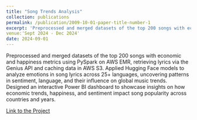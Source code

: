 ```yaml
---
title: "Song Trends Analysis"
collection: publications
permalink: /publication/2009-10-01-paper-title-number-1
excerpt: 'Preprocessed and merged datasets of the top 200 songs with economic and happiness metrics using PySpark on AWS EMR, retrieving lyrics via the Genius API and caching data in AWS S3. Applied Hugging Face models to analyze emotions in song lyrics across 25+ languages, uncovering patterns in sentiment, language, and their influence on global music trends. Designed an interactive Power BI dashboard to showcase insights on how economic trends, happiness, and sentiment impact song popularity across countries and years.'
venue:'Sept 2024 - Dec 2024'
date: 2024-09-01
---
```


Preprocessed and merged datasets of the top 200 songs with economic and happiness metrics using PySpark on AWS EMR, retrieving lyrics via the Genius API and caching data in AWS S3. Applied Hugging Face models to analyze emotions in song lyrics across 25+ languages, uncovering patterns in sentiment, language, and their influence on global music trends. Designed an interactive Power BI dashboard to showcase insights on how economic trends, happiness, and sentiment impact song popularity across countries and years.

[Link to the Project](https://github.com/qingruili/Trend-in-Music-Popularity-from-Global-Phenomena)